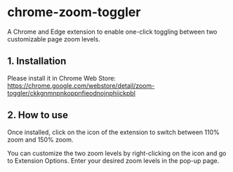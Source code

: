 # chrome-zoom-toggler

A Chrome and Edge extension to enable one-click toggling between two customizable page zoom levels.

## 1. Installation

Please install it in Chrome Web Store: https://chrome.google.com/webstore/detail/zoom-toggler/ckkgnmnpnkoppnfieodnojnphijckpbl


## 2. How to use

Once installed, click on the icon of the extension to switch between 110% zoom and 150% zoom.

You can customize the two zoom levels by right-clicking on the icon and go to Extension Options.  Enter your desired zoom levels in the pop-up page.
